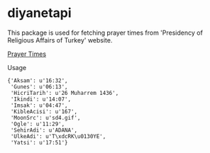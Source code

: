 diyanetapi
==========
This package is used for fetching prayer times from 'Presidency of Religious Affairs of Turkey' website.

[Prayer Times](http://www.diyanet.gov.tr/en/namazvakitleri)

Usage
``` $python -m diyanetapi
{'Aksam': u'16:32',
 'Gunes': u'06:13',
 'HicriTarih': u'26 Muharrem 1436',
 'Ikindi': u'14:07',
 'Imsak': u'04:47',
 'KibleAcisi': u'167',
 'MoonSrc': u'sd4.gif',
 'Ogle': u'11:29',
 'SehirAdi': u'ADANA',
 'UlkeAdi': u'T\xdcRK\u0130YE',
 'Yatsi': u'17:51'}
```
